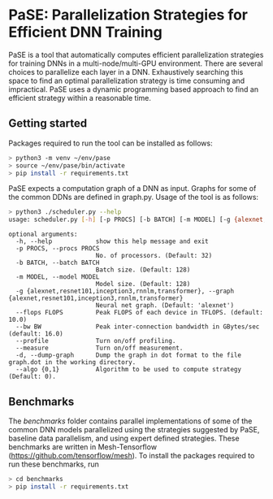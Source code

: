 # PaSE: Parallelization Strategies for Efficient DNN Training
PaSE is a tool that automatically computes efficient parallelization strategies for training DNNs in a multi-node/multi-GPU environment. There are several choices to parallelize each layer in a DNN. Exhaustively searching this space to find an optimal parallelization strategy is time consuming and impractical. PaSE uses a dynamic programming based approach to find an efficient strategy within a reasonable time.

## Getting started
Packages required to run the tool can be installed as follows:
```sh
> python3 -m venv ~/env/pase
> source ~/env/pase/bin/activate
> pip install -r requirements.txt
```
PaSE expects a computation graph of a DNN as input. Graphs for some of the common DDNs are defined in graph.py.
Usage of the tool is as follows:
```sh
> python3 ./scheduler.py --help
usage: scheduler.py [-h] [-p PROCS] [-b BATCH] [-m MODEL] [-g {alexnet,resnet101,inception3,rnnlm,transformer}] [-a {0,1}] [--profile] [--measure] [-d] [--algo {0,1}]
```
```
optional arguments:
  -h, --help            show this help message and exit
  -p PROCS, --procs PROCS
                        No. of processors. (Default: 32)
  -b BATCH, --batch BATCH
                        Batch size. (Default: 128)
  -m MODEL, --model MODEL
                        Model size. (Default: 128)
  -g {alexnet,resnet101,inception3,rnnlm,transformer}, --graph {alexnet,resnet101,inception3,rnnlm,transformer}
                        Neural net graph. (Default: 'alexnet')
  --flops FLOPS         Peak FLOPS of each device in TFLOPS. (default: 10.0)
  --bw BW               Peak inter-connection bandwidth in GBytes/sec (default: 16.0)
  --profile             Turn on/off profiling.
  --measure             Turn on/off measurement.
  -d, --dump-graph      Dump the graph in dot format to the file graph.dot in the working directory.
  --algo {0,1}          Algorithm to be used to compute strategy (Default: 0).
```

## Benchmarks
The _benchmarks_ folder contains parallel implementations of some of the common DNN models parallelized using the strategies suggested by PaSE, baseline data parallelism, and using expert defined strategies. These benchmarks are written in Mesh-Tensorflow (https://github.com/tensorflow/mesh). To install the packages required to run these benchmarks, run
```sh
> cd benchmarks
> pip install -r requirements.txt
```
